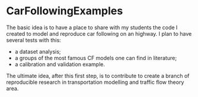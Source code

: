 # CarFollowingExamples

The basic idea is to have a place to share with my students the code I created to model and reproduce car following on an highway. I plan to have several tests with this: 
- a dataset analysis; 
- a groups of the most famous CF models one can find in literature; 
- a calibration and validation example. 

The ultimate idea, after this first step, is to contribute to create a branch of reproducible research in transportation modelling and traffic flow theory area. 
